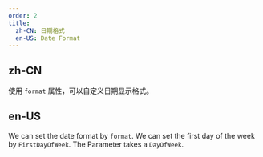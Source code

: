 ```yaml
---
order: 2
title:
  zh-CN: 日期格式
  en-US: Date Format
---
```


## zh-CN

使用 `format` 属性，可以自定义日期显示格式。

## en-US

We can set the date format by `format`.
We can set the first day of the week by `FirstDayOfWeek`. The Parameter takes a `DayOfWeek`.
